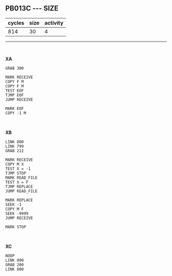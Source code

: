 ## PB013C --- SIZE

| cycles | size | activity |
| ------ | ---- | -------- |
| 814 | 30 | 4 |
<hr>
<br>

**XA**

```
GRAB 300

MARK RECEIVE
COPY F M
COPY F M
TEST EOF
TJMP EOF
JUMP RECEIVE

MARK EOF
COPY -1 M
```

<br>

**XB**

```
LINK 800
LINK 799
GRAB 212

MARK RECEIVE
COPY M X
TEST X = -1
TJMP STOP
MARK READ_FILE
TEST X = F
TJMP REPLACE
JUMP READ_FILE

MARK REPLACE
SEEK -1
COPY M F
SEEK -9999
JUMP RECEIVE

MARK STOP
```

<br>

**XC**

```
NOOP
LINK 800
GRAB 200
LINK 800
```
